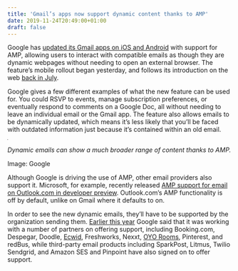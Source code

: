 ```yaml
---
title: 'Gmail’s apps now support dynamic content thanks to AMP'
date: 2019-11-24T20:49:00+01:00
draft: false
---
```


  

Google has [updated its Gmail apps on iOS and Android](https://gsuiteupdates.googleblog.com/2019/11/dynamic-mail-android-ios.html) with support for AMP, allowing users to interact with compatible emails as though they are dynamic webpages without needing to open an external browser. The feature’s mobile rollout began yesterday, and follows its introduction on the web [back in July](https://gsuiteupdates.googleblog.com/2019/06/dynamic-email-in-gmail-becoming-GA.html).

  

Google gives a few different examples of what the new feature can be used for. You could RSVP to events, manage subscription preferences, or eventually respond to comments on a Google Doc, all without needing to leave an individual email or the Gmail app. The feature also allows emails to be dynamically updated, which means it’s less likely that you’ll be faced with outdated information just because it’s contained within an old email.

  

  
  
  
  
![](data:image/gif;base64,R0lGODlhAQABAIAAAAUEBAAAACwAAAAAAQABAAACAkQBADs)  
  
  
  
  
  

_Dynamic emails can show a much broader range of content thanks to AMP._

Image: Google  
  
  
  

Although Google is driving the use of AMP, other email providers also support it. Microsoft, for example, recently released [AMP support for email on Outlook.com in developer preview](https://techcommunity.microsoft.com/t5/Outlook-Blog/Developer-preview-of-AMP-for-email-in-Outlook-com/ba-p/821020). Outlook.com’s AMP functionality is off by default, unlike on Gmail where it defaults to on.

  

In order to see the new dynamic emails, they’ll have to be supported by the organization sending them. [Earlier this year](https://www.theverge.com/2019/3/26/18282636/amp-gmail-shopping-rsvp-forms-inbox-google-beta) Google said that it was working with a number of partners on offering support, including Booking.com, Despegar, Doodle, [Ecwid](https://www.ecwid.com/blog/e-commerce-email), Freshworks, Nexxt, [OYO Rooms](https://medium.com/oyotech/amp-for-email-making-interactive-and-dynamic-email-experiences-at-oyo-ed7a6d8754b3), Pinterest, and redBus, while third-party email products including SparkPost, Litmus, Twilio Sendgrid, and Amazon SES and Pinpoint have also signed on to offer support.
